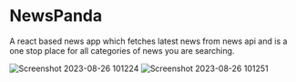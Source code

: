 # NewsPanda

A react based news app which fetches latest news from  news api and is a one stop place for all categories of news you are searching.

![Screenshot 2023-08-26 101224](https://github.com/Shr-reny/NewsPanda/assets/125943681/4c7b7086-e211-411e-be7e-475f85d9eda0)
![Screenshot 2023-08-26 101251](https://github.com/Shr-reny/NewsPanda/assets/125943681/54de10c7-d1ec-4dd6-bb07-bef97fe28da3)

